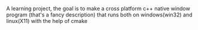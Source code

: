 A learning project, the goal is to make a cross platform c++ native window program (that's a fancy description) that runs both on windows(win32) and linux(X11) with the help of cmake